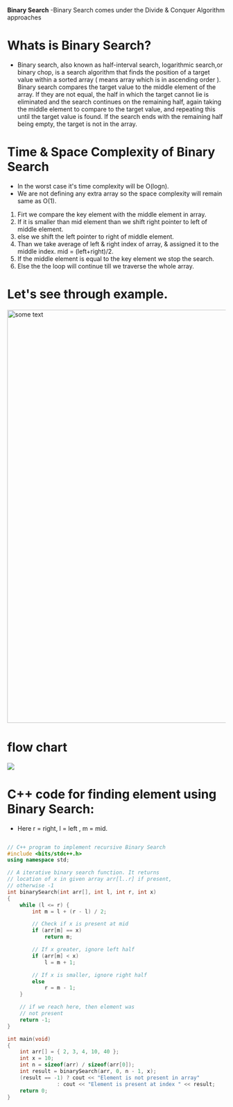 **Binary Search**
-Binary Search comes under the Divide & Conquer Algorithm approaches

# Whats is Binary Search?
-  Binary search, also known as half-interval search, logarithmic search,or binary chop, is a search algorithm that finds the position of a target value within a sorted array ( means array which is in ascending order ). Binary search compares the target value to the middle element of the array. If they are not equal, the half in which the target cannot lie is eliminated and the search continues on the remaining half, again taking the middle element to compare to the target value, and repeating this until the target value is found. If the search ends with the remaining half being empty, the target is not in the array.

# Time & Space Complexity of Binary Search 
- In the worst case it's time complexity will be O(logn).
- We are not defining any extra array so the space complexity will remain same as O(1).

1. Firt we compare the key element with the middle element in array.
2. If it is smaller than mid element than we shift right pointer to left of middle element.
3. else we shift the left pointer to right of middle element.
4. Than we take average of left & right index of array, & assigned it to the middle index.
    mid = (left+right)/2.
5. If the middle element is equal to the key element we stop the search.
6. Else the the loop will continue till we traverse the whole array.

# Let's see through example.

<img src="https://github.com/jiteshjitsun/winter-of-contributing/blob/C_CPP/C_CPP/Algorithmic%20Approaches/Divide%20&%20Conquer/binary_search/example_binary.png?raw=true" alt="some text"  width="4200" height="950">

# flow chart 

<img src="https://github.com/jiteshjitsun/winter-of-contributing/blob/C_CPP/C_CPP/Algorithmic%20Approaches/Divide%20%26%20Conquer/binary_search/BINARY_SEARCH_FLOWCHART.pdf"/>


# C++ code for finding element using Binary Search:

- Here r = right, l = left , m = mid.
```cpp

// C++ program to implement recursive Binary Search
#include <bits/stdc++.h>
using namespace std;

// A iterative binary search function. It returns
// location of x in given array arr[l..r] if present,
// otherwise -1
int binarySearch(int arr[], int l, int r, int x)
{
	while (l <= r) {
		int m = l + (r - l) / 2;

		// Check if x is present at mid
		if (arr[m] == x)
			return m;

		// If x greater, ignore left half
		if (arr[m] < x)
			l = m + 1;

		// If x is smaller, ignore right half
		else
			r = m - 1;
	}

	// if we reach here, then element was
	// not present
	return -1;
}

int main(void)
{
	int arr[] = { 2, 3, 4, 10, 40 };
	int x = 10;
	int n = sizeof(arr) / sizeof(arr[0]);
	int result = binarySearch(arr, 0, n - 1, x);
	(result == -1) ? cout << "Element is not present in array"
				: cout << "Element is present at index " << result;
	return 0;
}
```